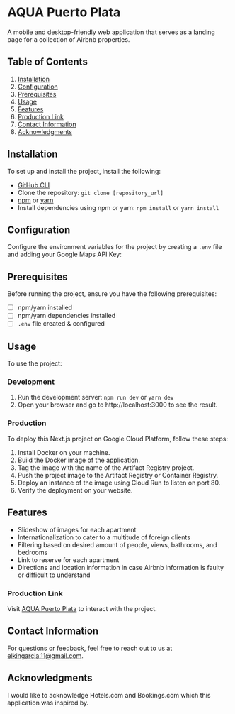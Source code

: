 # AQUA Puerto Plata

A mobile and desktop-friendly web application that serves as a landing page for a collection of Airbnb properties.

## Table of Contents

1. [Installation](#installation)
2. [Configuration](#configuration)
3. [Prerequisites](#prerequisites)
4. [Usage](#usage)
5. [Features](#features)
6. [Production Link](#production-link)
7. [Contact Information](#contact-information)
8. [Acknowledgments](#acknowledgments)

## Installation

To set up and install the project, install the following:

- [GitHub CLI](https://github.com/git-guides/install-git)
- Clone the repository: `git clone [repository_url]`
- [npm](https://docs.npmjs.com/) or [yarn](https://classic.yarnpkg.com/en/docs/install/)
- Install dependencies using npm or yarn: `npm install` or `yarn install`

## Configuration

Configure the environment variables for the project by creating a `.env` file and adding your Google Maps API Key:

## Prerequisites

Before running the project, ensure you have the following prerequisites:

- [ ] npm/yarn installed
- [ ] npm/yarn dependencies installed
- [ ] `.env` file created & configured 

## Usage

To use the project:

### Development

1. Run the development server: `npm run dev` or `yarn dev`
2. Open your browser and go to http://localhost:3000 to see the result.

### Production

To deploy this Next.js project on Google Cloud Platform, follow these steps:

1. Install Docker on your machine.
2. Build the Docker image of the application.
3. Tag the image with the name of the Artifact Registry project.
4. Push the project image to the Artifact Registry or Container Registry.
5. Deploy an instance of the image using Cloud Run to listen on port 80.
6. Verify the deployment on your website.

## Features

- Slideshow of images for each apartment
- Internationalization to cater to a multitude of foreign clients
- Filtering based on desired amount of people, views, bathrooms, and bedrooms
- Link to reserve for each apartment
- Directions and location information in case Airbnb information is faulty or difficult to understand


### Production Link

Visit [AQUA Puerto Plata](https://aquapuertoplata.com/) to interact with the project.


## Contact Information

For questions or feedback, feel free to reach out to us at elkingarcia.11@gmail.com.

## Acknowledgments

I would like to acknowledge Hotels.com and Bookings.com which this application was inspired by.
